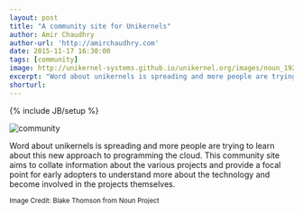 ```yaml
---
layout: post
title: "A community site for Unikernels"
author: Amir Chaudhry
author-url: 'http://amirchaudhry.com'
date: 2015-11-17 16:30:00
tags: [community]
image: http://unikernel-systems.github.io/unikernel.org/images/noun_192875_cc.png
excerpt: "Word about unikernels is spreading and more people are trying to learn about this new approach to programming the cloud.  This community site aims to collate information about the various projects and provide a focal point for early adopters to understand more about the technology and become involved in the projects themselves."
shorturl: 
---
```

{% include JB/setup %}

![community]({{BASE_PATH}}/images/noun_192875_cc.png)

Word about unikernels is spreading and more people are trying to learn about this new approach to programming the cloud.  This community site aims to collate information about the various projects and provide a focal point for early adopters to understand more about the technology and become involved in the projects themselves.

<small>Image Credit: Blake Thomson from Noun Project</small>